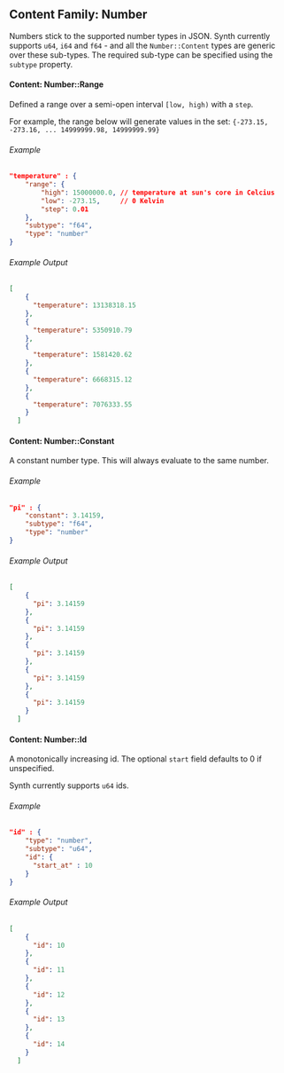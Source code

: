 ## Content Family: Number

Numbers stick to the supported number types in JSON. Synth currently supports `u64`, `i64` and `f64` - and all the `Number::Content` types are generic over these sub-types. The required sub-type can be specified using the `subtype` property. 

#### Content: Number::Range

Defined a range over a semi-open interval `[low, high)` with a `step`.

For example, the range below will generate values in the set: `{-273.15, -273.16, ... 14999999.98, 14999999.99}`

###### Example

```json
"temperature" : {
    "range": {
        "high": 15000000.0, // temperature at sun's core in Celcius
        "low": -273.15,     // 0 Kelvin
        "step": 0.01
    },
    "subtype": "f64",
    "type": "number"
}
```

###### Example Output

```json
[
    {
      "temperature": 13138318.15
    },
    {
      "temperature": 5350910.79
    },
    {
      "temperature": 1581420.62
    },
    {
      "temperature": 6668315.12
    },
    {
      "temperature": 7076333.55
    }
  ]
```
#### Content: Number::Constant

A constant number type. This will always evaluate to the same number.

###### Example

```json
"pi" : {
    "constant": 3.14159,
    "subtype": "f64",
    "type": "number"
}
```

###### Example Output

```json
[
    {
      "pi": 3.14159
    },
    {
      "pi": 3.14159
    },
    {
      "pi": 3.14159
    },
    {
      "pi": 3.14159
    },
    {
      "pi": 3.14159
    }
  ]

```
#### Content: Number::Id

A monotonically increasing id. The optional `start` field defaults to 0 if unspecified.

Synth currently supports `u64` ids.

###### Example

```json
"id" : {
    "type": "number",
    "subtype": "u64",
    "id": {
      "start_at" : 10
    } 
}
```

###### Example Output

```json
[
    {
      "id": 10
    },
    {
      "id": 11
    },
    {
      "id": 12
    },
    {
      "id": 13
    },
    {
      "id": 14
    }
  ]


```